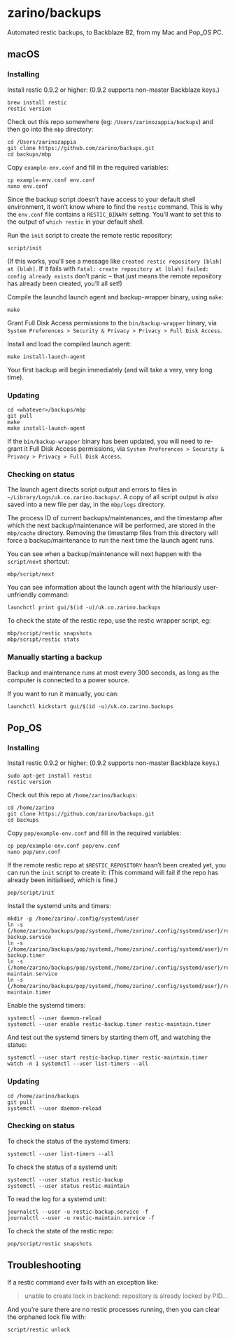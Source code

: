 # zarino/backups

Automated restic backups, to Backblaze B2, from my Mac and Pop_OS PC.

## macOS

### Installing

Install restic 0.9.2 or higher: (0.9.2 supports non-master Backblaze keys.)

    brew install restic
    restic version

Check out this repo somewhere (eg: `/Users/zarinozappia/backups`) and then go into the `mbp` directory:

    cd /Users/zarinozappia
    git clone https://github.com/zarino/backups.git
    cd backups/mbp

Copy `example-env.conf` and fill in the required variables:

    cp example-env.conf env.conf
    nano env.conf

Since the backup script doesn’t have access to your default shell environment, it won’t know where to find the `restic` command. This is why the `env.conf` file contains a `RESTIC_BINARY` setting. You’ll want to set this to the output of `which restic` in your default shell.

Run the `init` script to create the remote restic repository:

    script/init

(If this works, you’ll see a message like `created restic repository [blah] at [blah]`. If it fails with `Fatal: create repository at [blah] failed: config already exists` don’t panic – that just means the remote repository has already been created, you’ll all set!)

Compile the launchd launch agent and backup-wrapper binary, using `make`:

    make

Grant Full Disk Access permissions to the `bin/backup-wrapper` binary, via `System Preferences > Security & Privacy > Privacy > Full Disk Access`.

Install and load the compiled launch agent:

    make install-launch-agent

Your first backup will begin immediately (and will take a very, very long time).

### Updating

    cd <whatever>/backups/mbp
    git pull
    make
    make install-launch-agent

If the `bin/backup-wrapper` binary has been updated, you will need to re-grant it Full Disk Access permissions, via `System Preferences > Security & Privacy > Privacy > Full Disk Access`.

### Checking on status

The launch agent directs script output and errors to files in `~/Library/Logs/uk.co.zarino.backups/`. A copy of all script output is _also_ saved into a new file per day, in the `mbp/logs` directory.

The process ID of current backups/maintenances, and the timestamp after which the next backup/maintenance will be performed, are stored in the `mbp/cache` directory. Removing the timestamp files from this directory will force a backup/maintenance to run the next time the launch agent runs.

You can see when a backup/maintenance will next happen with the `script/next` shortcut:

    mbp/script/next

You can see information about the launch agent with the hilariously user-unfriendly command:

    launchctl print gui/$(id -u)/uk.co.zarino.backups

To check the state of the restic repo, use the restic wrapper script, eg:

    mbp/script/restic snapshots
    mbp/script/restic stats

### Manually starting a backup

Backup and maintenance runs at most every 300 seconds, as long as the computer is connected to a power source.

If you want to run it manually, you can:

    launchctl kickstart gui/$(id -u)/uk.co.zarino.backups

## Pop_OS

### Installing

Install restic 0.9.2 or higher: (0.9.2 supports non-master Backblaze keys.)

    sudo apt-get install restic
    restic version

Check out this repo at `/home/zarino/backups`:

    cd /home/zarino
    git clone https://github.com/zarino/backups.git
    cd backups

Copy `pop/example-env.conf` and fill in the required variables:

    cp pop/example-env.conf pop/env.conf
    nano pop/env.conf

If the remote restic repo at `$RESTIC_REPOSITORY` hasn’t been created yet, you can run the `init` script to create it: (This command will fail if the repo has already been initialised, which is fine.)

    pop/script/init

Install the systemd units and timers:

    mkdir -p /home/zarino/.config/systemd/user
    ln -s {/home/zarino/backups/pop/systemd,/home/zarino/.config/systemd/user}/restic-backup.service
    ln -s {/home/zarino/backups/pop/systemd,/home/zarino/.config/systemd/user}/restic-backup.timer
    ln -s {/home/zarino/backups/pop/systemd,/home/zarino/.config/systemd/user}/restic-maintain.service
    ln -s {/home/zarino/backups/pop/systemd,/home/zarino/.config/systemd/user}/restic-maintain.timer

Enable the systemd timers:

    systemctl --user daemon-reload
    systemctl --user enable restic-backup.timer restic-maintain.timer

And test out the systemd timers by starting them off, and watching the status:

    systemctl --user start restic-backup.timer restic-maintain.timer
    watch -n 1 systemctl --user list-timers --all

### Updating

    cd /home/zarino/backups
    git pull
    systemctl --user daemon-reload

### Checking on status

To check the status of the systemd timers:

    systemctl --user list-timers --all

To check the status of a systemd unit:

    systemctl --user status restic-backup
    systemctl --user status restic-maintain

To read the log for a systemd unit:

    journalctl --user -u restic-backup.service -f
    journalctl --user -u restic-maintain.service -f

To check the state of the restic repo:

    pop/script/restic snapshots

## Troubleshooting

If a restic command ever fails with an exception like:

> unable to create lock in backend: repository is already locked by PID…

And you’re sure there are no restic processes running, then you can clear the orphaned lock file with:

    script/restic unlock
